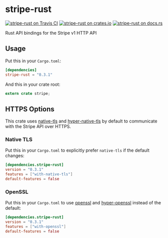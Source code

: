 stripe-rust
===========

[![stripe-rust on Travis CI](https://travis-ci.org/rapiditynetworks/stripe-rust.svg?branch=master)](https://travis-ci.org/rapiditynetworks/stripe-rust)
[![stripe-rust on crates.io](https://img.shields.io/crates/v/stripe-rust.svg)](https://crates.io/crates/stripe-rust)
[![stripe-rust on docs.rs](https://docs.rs/stripe-rust/badge.svg)](https://docs.rs/stripe-rust)

Rust API bindings for the Stripe v1 HTTP API

## Usage
Put this in your `Cargo.toml`:

```toml
[dependencies]
stripe-rust = "0.3.1"
```

And this in your crate root:

```rust
extern crate stripe;
```

## HTTPS Options
This crate uses [native-tls](https://github.com/sfackler/rust-native-tls) and
[hyper-native-tls](https://github.com/sfackler/hyper-native-tls/blob/master/Cargo.toml)
by default to communicate with the Stripe API over HTTPS.

### Native TLS
Put this in your `Cargo.toml` to explicitly prefer `native-tls` if the default changes:

```toml
[dependencies.stripe-rust]
version = "0.3.1"
features = ["with-native-tls"]
default-features = false
```

### OpenSSL
Put this in your `Cargo.toml` to use [openssl](https://github.com/sfackler/hyper-openssl)
and [hyper-openssl](https://github.com/sfackler/hyper-openssl) instead of the default:

```toml
[dependencies.stripe-rust]
version = "0.3.1"
features = ["with-openssl"]
default-features = false
```
